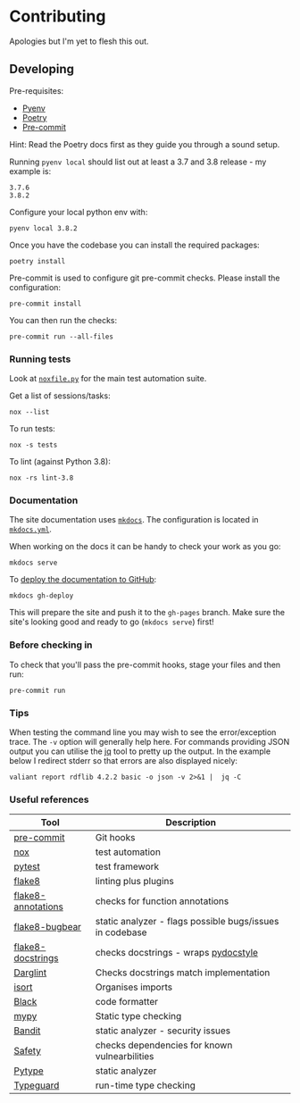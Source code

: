 # Contributing

Apologies but I'm yet to flesh this out.

## Developing

Pre-requisites:

- [Pyenv](https://github.com/pyenv/pyenv)
- [Poetry](https://python-poetry.org/)
- [Pre-commit]()

Hint: Read the Poetry docs first as they guide you through a sound setup.

Running `pyenv local` should list out at least a 3.7 and 3.8 release - my example is:

    3.7.6
    3.8.2

Configure your local python env with:

    pyenv local 3.8.2

Once you have the codebase you can install the required packages:

    poetry install

Pre-commit is used to configure git pre-commit checks.
Please install the configuration:

    pre-commit install

You can then run the checks:

    pre-commit run --all-files

### Running tests

Look at [`noxfile.py`](noxfile.py) for the main test automation suite.

Get a list of sessions/tasks:

    nox --list

To run tests:

    nox -s tests

To lint (against Python 3.8):

    nox -rs lint-3.8


### Documentation

The site documentation uses [`mkdocs`](https://www.mkdocs.org/).
The configuration is located in [`mkdocs.yml`](mkdocs.yml).

When working on the docs it can be handy to check your work as
you go:

    mkdocs serve

To [deploy the documentation to GitHub](https://www.mkdocs.org/user-guide/deploying-your-docs/):

    mkdocs gh-deploy

This will prepare the site and push it to the `gh-pages` branch. Make sure the site's
looking good and ready to go (`mkdocs serve`) first!

### Before checking in

To check that you'll pass the pre-commit hooks, stage your files and then run:

    pre-commit run

### Tips

When testing the command line you may wish to see the error/exception trace.
The `-v` option will generally help here. For commands providing JSON output
you can utilise the [jq](https://stedolan.github.io/jq/) tool to pretty up the output.
In the example below I redirect stderr so that errors are also displayed nicely:

    valiant report rdflib 4.2.2 basic -o json -v 2>&1 |  jq -C

### Useful references

| Tool | Description |
| ---- | ----------- |
| [pre-commit](https://pre-commit.com/) | Git hooks |
| [nox](https://nox.thea.codes/en/stable/index.html) | test automation |
| [pytest](https://docs.pytest.org/en/latest/) | test framework |
| [flake8](http://flake8.pycqa.org/en/latest/index.html) | linting plus plugins |
| [flake8-annotations](https://github.com/python-discord/flake8-annotations) | checks for function annotations |
| [flake8-bugbear](https://github.com/PyCQA/flake8-bugbear) | static analyzer - flags possible bugs/issues in codebase |
| [flake8-docstrings](https://gitlab.com/pycqa/flake8-docstrings) | checks docstrings - wraps [pydocstyle](https://github.com/pycqa/pydocstyle) |
| [Darglint](https://github.com/terrencepreilly/darglint) | Checks docstrings match implementation |
| [isort](https://timothycrosley.github.io/isort/) | Organises imports |
| [Black](https://black.readthedocs.io/en/stable/) | code formatter |
| [mypy](http://mypy-lang.org/) | Static type checking |
| [Bandit](https://bandit.readthedocs.io/en/latest/) | static analyzer - security issues |
| [Safety](https://pyup.io/safety/) | checks dependencies for known vulnearbilities |
| [Pytype](https://google.github.io/pytype/) | static analyzer |
| [Typeguard](https://typeguard.readthedocs.io/en/latest/) | run-time type checking |
